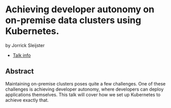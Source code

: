 # Achieving developer autonomy on on-premise data clusters using Kubernetes.
by Jorrick Sleijster
* [Talk info](https://amsterdam2023.pydata.org/cfp/talk/V9JSC9/)
## Abstract
Maintaining on-premise clusters poses quite a few challenges. One of these challenges is achieving developer autonomy, where developers can deploy applications themselves. This talk will cover how we set up Kubernetes to achieve exactly that.
